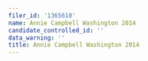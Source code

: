 ```yaml
---
filer_id: '1365610'
name: Annie Campbell Washington 2014
candidate_controlled_id: ''
data_warning: ''
title: Annie Campbell Washington 2014
---
```

